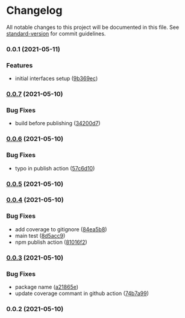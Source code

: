 # Changelog

All notable changes to this project will be documented in this file. See [standard-version](https://github.com/conventional-changelog/standard-version) for commit guidelines.

### 0.0.1 (2021-05-11)


### Features

* initial interfaces setup ([9b369ec](https://github.com/Webeleon/myboat-types/commit/9b369ecd62b45ad8535c7132ae55685454fa23f8))

### [0.0.7](https://github.com/Webeleon/typecript-npm-package-starter/compare/v0.0.6...v0.0.7) (2021-05-10)


### Bug Fixes

* build before publishing ([34200d7](https://github.com/Webeleon/typecript-npm-package-starter/commit/34200d7a1d192c7d97db38d68890cf4a9a2df124))

### [0.0.6](https://github.com/Webeleon/typecript-npm-package-starter/compare/v0.0.5...v0.0.6) (2021-05-10)


### Bug Fixes

* typo in publish action ([57c6d10](https://github.com/Webeleon/typecript-npm-package-starter/commit/57c6d10fb0bbfcb159c4c9985e30515622b9a892))

### [0.0.5](https://github.com/Webeleon/typecript-npm-package-starter/compare/v0.0.4...v0.0.5) (2021-05-10)

### [0.0.4](https://github.com/Webeleon/typecript-npm-package-starter/compare/v0.0.3...v0.0.4) (2021-05-10)


### Bug Fixes

* add coverage to gitignore ([84ea5b8](https://github.com/Webeleon/typecript-npm-package-starter/commit/84ea5b8ba56f54223bc7863531489559f3276dd1))
* main test ([8d5acc9](https://github.com/Webeleon/typecript-npm-package-starter/commit/8d5acc94945b224f22a7bde0b90d66c13783491d))
* npm publish action ([81016f2](https://github.com/Webeleon/typecript-npm-package-starter/commit/81016f200145495a444efb010f8f43c37642a912))

### [0.0.3](https://github.com/Webeleon/typecript-npm-package-starter/compare/v0.0.2...v0.0.3) (2021-05-10)


### Bug Fixes

* package name ([a21865e](https://github.com/Webeleon/typecript-npm-package-starter/commit/a21865e5355d1a2b8c19ffcdfab8488a95ed6cd7))
* update coverage commant in github action ([74b7a99](https://github.com/Webeleon/typecript-npm-package-starter/commit/74b7a999b24cfd4ec90826c31c3ad9e3304a02a6))

### 0.0.2 (2021-05-10)
